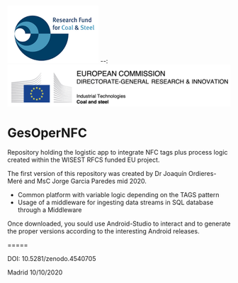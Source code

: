 ![RFCS Logo](/images/rfcs.png)
--:![ECDGresearch Logo](/images/dgri_ec.png)

# GesOperNFC
Repository holding the  logistic app to integrate NFC tags plus process logic created within the WISEST RFCS funded EU project.

The first version of this repository was created by Dr Joaquín Ordieres-Meré and MsC Jorge Garcia Paredes mid 2020.

* Common platform with variable logic depending on the TAGS pattern
* Usage of a middleware for ingesting data streams in SQL database through a Middleware

Once downloaded, you sould use Android-Studio to interact and to generate the proper versions 
according to the interesting Android releases.

=====

DOI: 10.5281/zenodo.4540705

Madrid 10/10/2020

